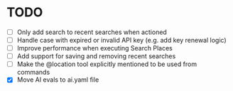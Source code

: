 # TODO

- [ ] Only add search to recent searches when actioned
- [ ] Handle case with expired or invalid API key (e.g. add key renewal logic)
- [ ] Improve performance when executing Search Places
- [ ] Add support for saving and removing recent searches
- [ ] Make the @location tool explicitly mentioned to be used from commands
- [X] Move AI evals to ai.yaml file
